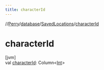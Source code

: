 ```yaml
---
title: characterId
---
```

//[Perry](../../../index.html)/[database](../index.html)/[SavedLocations](index.html)/[characterId](character-id.html)



# characterId



[jvm]\
val [characterId](character-id.html): Column<[Int](https://kotlinlang.org/api/latest/jvm/stdlib/kotlin/-int/index.html)>




